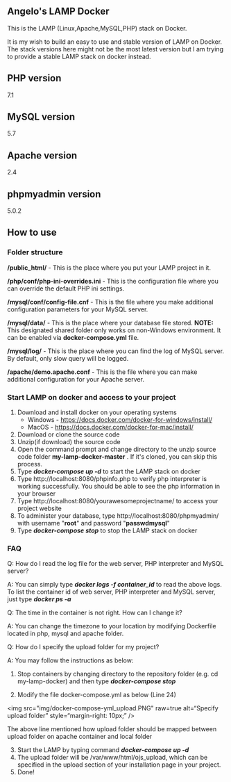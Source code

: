 ## Angelo's LAMP Docker

This is the LAMP (Linux,Apache,MySQL,PHP) stack on Docker. 

It is my wish to build an easy to use and stable version of LAMP on Docker. The stack versions here might not be the most latest version but I am trying to provide a stable LAMP stack on docker instead.

## PHP version

7.1 

## MySQL version

5.7

## Apache version

2.4

## phpmyadmin version
5.0.2

## How to use

### Folder structure

**/public_html/** - This is the place where you put your LAMP project in it.

**/php/conf/php-ini-overrides.ini** - This is the configuration file where you can override the default PHP ini settings.

**/mysql/conf/config-file.cnf** - This is the file where you make additional configuration parameters for your MySQL server.

**/mysql/data/** - This is the place where your database file stored. 
**NOTE:** This designated shared folder only works on non-Windows environment. It can be enabled via **docker-compose.yml** file.

**/mysql/log/** - This is the place where you can find the log of MySQL server. By default, only slow query will be logged.

**/apache/demo.apache.conf** - This is the file where you can make additional configuration for your Apache server.

### Start LAMP on docker and access to your project

1. Download and install docker on your operating systems
   - Windows - https://docs.docker.com/docker-for-windows/install/
   - MacOS - https://docs.docker.com/docker-for-mac/install/ 
2. Download or clone the source code
3. Unzip(if download) the source code
4. Open the command prompt and change directory to the unzip source code folder **my-lamp-docker-master** . If it's cloned, you can skip this process.
5. Type ***docker-compose up -d*** to start the LAMP stack on docker
6. Type http://localhost:8080/phpinfo.php to verify php interpreter is working successfully. You should be able to see the php information in your browser
7. Type http://localhost:8080/yourawesomeprojectname/ to access your project website
8. To administer your database, type http://localhost:8080/phpmyadmin/ with username "**root**" and password "**passwdmysql**"
9. Type ***docker-compose stop*** to stop the LAMP stack on docker

### FAQ
Q: How do I read the log file for the web server, PHP interpreter and MySQL server?

A: You can simply type ***docker logs -f container_id*** to read the above logs. To list the container id of web server, PHP interpreter and MySQL server, just type ***docker ps -a***

Q: The time in the container is not right. How can I change it?

A: You can change the timezone to your location by modifying Dockerfile located in php, mysql and apache folder.

Q: How do I specify the upload folder for my project?

A: You may follow the instructions as below:


1.	Stop containers by changing directory to the repository folder (e.g. cd my-lamp-docker) and then type ***docker-compose stop***

2.	Modify the file docker-compose.yml as below (Line 24)

<img src="img/docker-compose-yml_upload.PNG"
raw=true
alt=“Specify upload folder”
style=“margin-right: 10px;”
/>

The above line mentioned how upload folder should be mapped between upload folder on apache container and local folder

3.	Start the LAMP by typing command ***docker-compose up -d*** 
4.	The upload folder will be /var/www/html/ojs_upload, which can be specified in the upload section of your installation page in your project. 
5.	Done!
